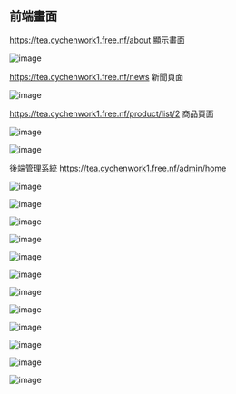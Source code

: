 ## 前端畫面

https://tea.cychenwork1.free.nf/about 顯示畫面

![image](https://github.com/cychenwork1/laravel2/blob/main/image/image1.png)

https://tea.cychenwork1.free.nf/news 新聞頁面

![image](https://github.com/cychenwork1/laravel2/blob/main/image/image2.png)

https://tea.cychenwork1.free.nf/product/list/2 商品頁面

![image](https://github.com/cychenwork1/laravel2/blob/main/image/image3.png)

![image](https://github.com/cychenwork1/laravel2/blob/main/image/image4.png)


後端管理系統
https://tea.cychenwork1.free.nf/admin/home

![image](https://github.com/cychenwork1/laravel2/blob/main/image/a1.png)

![image](https://github.com/cychenwork1/laravel2/blob/main/image/a2.png)

![image](https://github.com/cychenwork1/laravel2/blob/main/image/a3.png)

![image](https://github.com/cychenwork1/laravel2/blob/main/image/a4.png)

![image](https://github.com/cychenwork1/laravel2/blob/main/image/a5.png)

![image](https://github.com/cychenwork1/laravel2/blob/main/image/a6.png)

![image](https://github.com/cychenwork1/laravel2/blob/main/image/a7.png)

![image](https://github.com/cychenwork1/laravel2/blob/main/image/a8.png)

![image](https://github.com/cychenwork1/laravel2/blob/main/image/a9.png)

![image](https://github.com/cychenwork1/laravel2/blob/main/image/a10.png)

![image](https://github.com/cychenwork1/laravel2/blob/main/image/a11.png)

![image](https://github.com/cychenwork1/laravel2/blob/main/image/a12.png)



